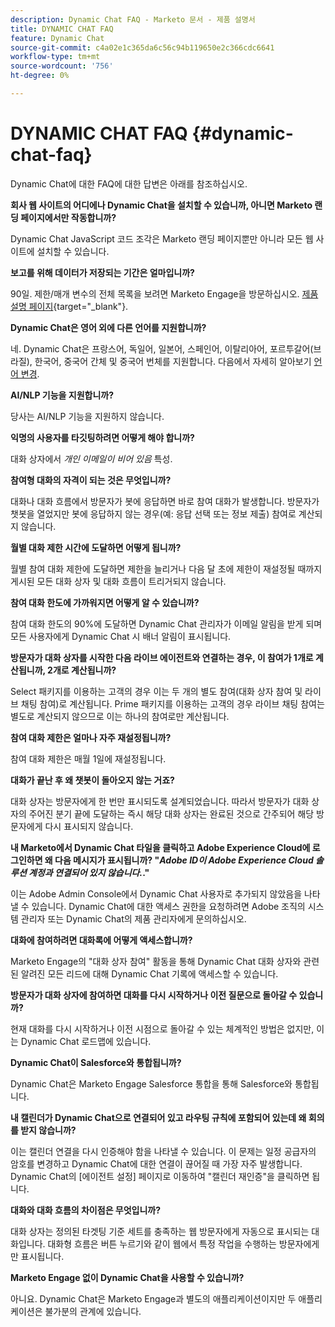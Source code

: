 ```yaml
---
description: Dynamic Chat FAQ - Marketo 문서 - 제품 설명서
title: DYNAMIC CHAT FAQ
feature: Dynamic Chat
source-git-commit: c4a02e1c365da6c56c94b119650e2c366cdc6641
workflow-type: tm+mt
source-wordcount: '756'
ht-degree: 0%

---
```


# DYNAMIC CHAT FAQ {#dynamic-chat-faq}

Dynamic Chat에 대한 FAQ에 대한 답변은 아래를 참조하십시오.

**회사 웹 사이트의 어디에나 Dynamic Chat을 설치할 수 있습니까, 아니면 Marketo 랜딩 페이지에서만 작동합니까?**

Dynamic Chat JavaScript 코드 조각은 Marketo 랜딩 페이지뿐만 아니라 모든 웹 사이트에 설치할 수 있습니다.

**보고를 위해 데이터가 저장되는 기간은 얼마입니까?**

90일. 제한/매개 변수의 전체 목록을 보려면 Marketo Engage을 방문하십시오. [제품 설명 페이지](https://helpx.adobe.com/legal/product-descriptions/adobe-marketo-engage---product-description.html){target="_blank"}.

**Dynamic Chat은 영어 외에 다른 언어를 지원합니까?**

네. Dynamic Chat은 프랑스어, 독일어, 일본어, 스페인어, 이탈리아어, 포르투갈어(브라질), 한국어, 중국어 간체 및 중국어 번체를 지원합니다. 다음에서 자세히 알아보기 [언어 변경](#changing-the-language).

**AI/NLP 기능을 지원합니까?**

당사는 AI/NLP 기능을 지원하지 않습니다.

**익명의 사용자를 타깃팅하려면 어떻게 해야 합니까?**

대화 상자에서 _개인 이메일이 비어 있음_ 특성.

**참여형 대화의 자격이 되는 것은 무엇입니까?**

대화나 대화 흐름에서 방문자가 봇에 응답하면 바로 참여 대화가 발생합니다. 방문자가 챗봇을 열었지만 봇에 응답하지 않는 경우(예: 응답 선택 또는 정보 제출) 참여로 계산되지 않습니다.

**월별 대화 제한 시간에 도달하면 어떻게 됩니까?**

월별 참여 대화 제한에 도달하면 제한을 늘리거나 다음 달 초에 제한이 재설정될 때까지 게시된 모든 대화 상자 및 대화 흐름이 트리거되지 않습니다.

**참여 대화 한도에 가까워지면 어떻게 알 수 있습니까?**

참여 대화 한도의 90%에 도달하면 Dynamic Chat 관리자가 이메일 알림을 받게 되며 모든 사용자에게 Dynamic Chat 시 배너 알림이 표시됩니다.

**방문자가 대화 상자를 시작한 다음 라이브 에이전트와 연결하는 경우, 이 참여가 1개로 계산됩니까, 2개로 계산됩니까?**

Select 패키지를 이용하는 고객의 경우 이는 두 개의 별도 참여(대화 상자 참여 및 라이브 채팅 참여)로 계산됩니다. Prime 패키지를 이용하는 고객의 경우 라이브 채팅 참여는 별도로 계산되지 않으므로 이는 하나의 참여로만 계산됩니다.

**참여 대화 제한은 얼마나 자주 재설정됩니까?**

참여 대화 제한은 매월 1일에 재설정됩니다.

**대화가 끝난 후 왜 챗봇이 돌아오지 않는 거죠?**

대화 상자는 방문자에게 한 번만 표시되도록 설계되었습니다. 따라서 방문자가 대화 상자의 주어진 분기 끝에 도달하는 즉시 해당 대화 상자는 완료된 것으로 간주되어 해당 방문자에게 다시 표시되지 않습니다.

**내 Marketo에서 Dynamic Chat 타일을 클릭하고 Adobe Experience Cloud에 로그인하면 왜 다음 메시지가 표시됩니까? &quot;_Adobe ID이 Adobe Experience Cloud 솔루션 계정과 연결되어 있지 않습니다._.&quot;**

이는 Adobe Admin Console에서 Dynamic Chat 사용자로 추가되지 않았음을 나타낼 수 있습니다. Dynamic Chat에 대한 액세스 권한을 요청하려면 Adobe 조직의 시스템 관리자 또는 Dynamic Chat의 제품 관리자에게 문의하십시오.

**대화에 참여하려면 대화록에 어떻게 액세스합니까?**

Marketo Engage의 &quot;대화 상자 참여&quot; 활동을 통해 Dynamic Chat 대화 상자와 관련된 알려진 모든 리드에 대해 Dynamic Chat 기록에 액세스할 수 있습니다.

**방문자가 대화 상자에 참여하면 대화를 다시 시작하거나 이전 질문으로 돌아갈 수 있습니까?**

현재 대화를 다시 시작하거나 이전 시점으로 돌아갈 수 있는 체계적인 방법은 없지만, 이는 Dynamic Chat 로드맵에 있습니다.

**Dynamic Chat이 Salesforce와 통합됩니까?**

Dynamic Chat은 Marketo Engage Salesforce 통합을 통해 Salesforce와 통합됩니다.

**내 캘린더가 Dynamic Chat으로 연결되어 있고 라우팅 규칙에 포함되어 있는데 왜 회의를 받지 않습니까?**

이는 캘린더 연결을 다시 인증해야 함을 나타낼 수 있습니다. 이 문제는 일정 공급자의 암호를 변경하고 Dynamic Chat에 대한 연결이 끊어질 때 가장 자주 발생합니다. Dynamic Chat의 [에이전트 설정] 페이지로 이동하여 &quot;캘린더 재인증&quot;을 클릭하면 됩니다.

**대화와 대화 흐름의 차이점은 무엇입니까?**

대화 상자는 정의된 타겟팅 기준 세트를 충족하는 웹 방문자에게 자동으로 표시되는 대화입니다. 대화형 흐름은 버튼 누르기와 같이 웹에서 특정 작업을 수행하는 방문자에게만 표시됩니다.

**Marketo Engage 없이 Dynamic Chat을 사용할 수 있습니까?**

아니요. Dynamic Chat은 Marketo Engage과 별도의 애플리케이션이지만 두 애플리케이션은 불가분의 관계에 있습니다.
